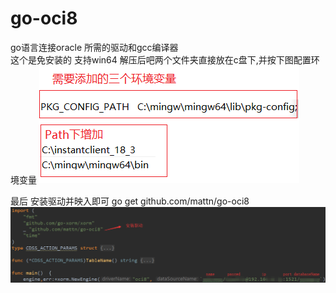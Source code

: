 # go-oci8
go语言连接oracle 所需的驱动和gcc编译器  
这个是免安装的 支持win64
解压后吧两个文件夹直接放在c盘下,并按下图配置环境变量
![image](https://github.com/VICTORYGS/go-oci8/blob/master/环境变量配置.png?raw=true)

最后 安装驱动并映入即可  go get github.com/mattn/go-oci8  
![image](https://github.com/VICTORYGS/go-oci8/blob/master/使用.png?raw=true)
